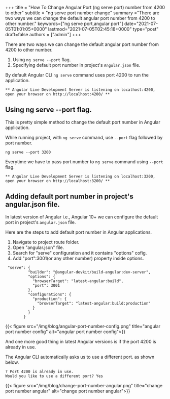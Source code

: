 +++
title = "How To Change Angular Port (ng serve port) number from 4200 to other"
subtitle = "ng serve port number change"
summary ="There are two ways we can change the default angular port number from 4200 to other number."
keywords=["ng serve port,angular port"]
date="2021-07-05T01:01:05+0000"
lastmod="2021-07-05T02:45:18+0000"
type="post"
draft=false
authors = ["admin"]
+++

There are two ways we can change the default angular port number from 4200 to other number.

1. Using `ng serve --port` flag.
2. Specifying default port number in project's `Angular.json` file.

By default Angular CLI `ng serve` command uses port 4200 to run the application.

```
** Angular Live Development Server is listening on localhost:4200, open your browser on http://localhost:4200/ **
```

## Using ng serve --port flag.

This is pretty simple method to change the default port number in Angular application.

While running project, with `ng serve` command, use `--port` flag followed by port number.

```
ng serve --port 3200
```

Everytime we have to pass port number to `ng serve` command using `--port` flag.

```
** Angular Live Development Server is listening on localhost:3200, open your browser on http://localhost:3200/ **
```

## Adding default port number in project's angular.json file.

In latest version of Angular i.e., Angular 10+ we can configure the default port in project's `angular.json` file.

Here are the steps to add default port number in Angular applications.

1. Navigate to project route folder.
2. Open "angular.json" file.
3. Search for "serve" configuration and it contains "options" cofig.
4. Add "port":3001(or any other number) property inside options.

```
 "serve": {
          "builder": "@angular-devkit/build-angular:dev-server",
          "options": {
            "browserTarget": "latest-angular:build",
			"port": 3001
          },
          "configurations": {
            "production": {
              "browserTarget": "latest-angular:build:production"
            }
          }
        }
```

{{< figure src="/img/blog/angular-port-number-config.png" title="angular port number config" alt="angular port number config">}}


And one more good thing in latest Angular versions is if the port 4200 is already in use. 

The Angular CLI automatically asks us to use a different port. as shown below.

```
? Port 4200 is already in use.
Would you like to use a different port? Yes
```

{{< figure src="/img/blog/change-port-number-angular.png" title="change port number angular" alt="change port number angular">}}

